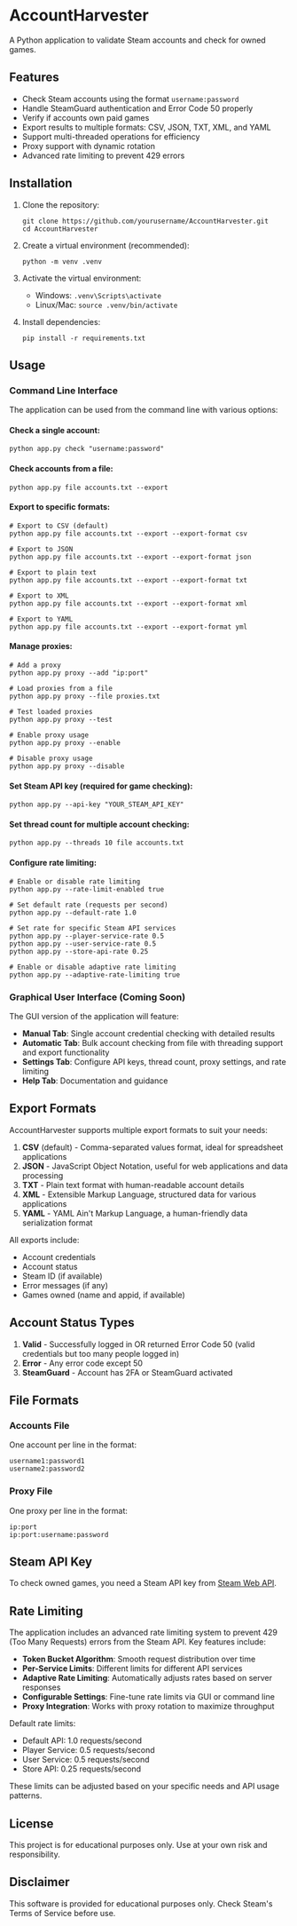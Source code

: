 # AccountHarvester

A Python application to validate Steam accounts and check for owned games.

## Features

- Check Steam accounts using the format `username:password`
- Handle SteamGuard authentication and Error Code 50 properly
- Verify if accounts own paid games
- Export results to multiple formats: CSV, JSON, TXT, XML, and YAML
- Support multi-threaded operations for efficiency
- Proxy support with dynamic rotation
- Advanced rate limiting to prevent 429 errors

## Installation

1. Clone the repository:
   ```
   git clone https://github.com/yourusername/AccountHarvester.git
   cd AccountHarvester
   ```

2. Create a virtual environment (recommended):
   ```
   python -m venv .venv
   ```
   
3. Activate the virtual environment:
   - Windows: `.venv\Scripts\activate`
   - Linux/Mac: `source .venv/bin/activate`

4. Install dependencies:
   ```
   pip install -r requirements.txt
   ```

## Usage

### Command Line Interface

The application can be used from the command line with various options:

#### Check a single account:
```
python app.py check "username:password"
```

#### Check accounts from a file:
```
python app.py file accounts.txt --export
```

#### Export to specific formats:
```
# Export to CSV (default)
python app.py file accounts.txt --export --export-format csv

# Export to JSON
python app.py file accounts.txt --export --export-format json

# Export to plain text
python app.py file accounts.txt --export --export-format txt

# Export to XML
python app.py file accounts.txt --export --export-format xml

# Export to YAML
python app.py file accounts.txt --export --export-format yml
```

#### Manage proxies:
```
# Add a proxy
python app.py proxy --add "ip:port"

# Load proxies from a file
python app.py proxy --file proxies.txt

# Test loaded proxies
python app.py proxy --test

# Enable proxy usage
python app.py proxy --enable

# Disable proxy usage
python app.py proxy --disable
```

#### Set Steam API key (required for game checking):
```
python app.py --api-key "YOUR_STEAM_API_KEY"
```

#### Set thread count for multiple account checking:
```
python app.py --threads 10 file accounts.txt
```

#### Configure rate limiting:
```
# Enable or disable rate limiting
python app.py --rate-limit-enabled true

# Set default rate (requests per second)
python app.py --default-rate 1.0

# Set rate for specific Steam API services
python app.py --player-service-rate 0.5
python app.py --user-service-rate 0.5
python app.py --store-api-rate 0.25

# Enable or disable adaptive rate limiting
python app.py --adaptive-rate-limiting true
```

### Graphical User Interface (Coming Soon)

The GUI version of the application will feature:

- **Manual Tab**: Single account credential checking with detailed results
- **Automatic Tab**: Bulk account checking from file with threading support and export functionality
- **Settings Tab**: Configure API keys, thread count, proxy settings, and rate limiting
- **Help Tab**: Documentation and guidance

## Export Formats

AccountHarvester supports multiple export formats to suit your needs:

1. **CSV** (default) - Comma-separated values format, ideal for spreadsheet applications
2. **JSON** - JavaScript Object Notation, useful for web applications and data processing
3. **TXT** - Plain text format with human-readable account details
4. **XML** - Extensible Markup Language, structured data for various applications
5. **YAML** - YAML Ain't Markup Language, a human-friendly data serialization format

All exports include:
- Account credentials
- Account status
- Steam ID (if available)
- Error messages (if any)
- Games owned (name and appid, if available)

## Account Status Types

1. **Valid** - Successfully logged in OR returned Error Code 50 (valid credentials but too many people logged in)
2. **Error** - Any error code except 50
3. **SteamGuard** - Account has 2FA or SteamGuard activated

## File Formats

### Accounts File
One account per line in the format:
```
username1:password1
username2:password2
```

### Proxy File
One proxy per line in the format:
```
ip:port
ip:port:username:password
```

## Steam API Key

To check owned games, you need a Steam API key from [Steam Web API](https://steamcommunity.com/dev/apikey).

## Rate Limiting

The application includes an advanced rate limiting system to prevent 429 (Too Many Requests) errors from the Steam API. Key features include:

- **Token Bucket Algorithm**: Smooth request distribution over time
- **Per-Service Limits**: Different limits for different API services
- **Adaptive Rate Limiting**: Automatically adjusts rates based on server responses
- **Configurable Settings**: Fine-tune rate limits via GUI or command line
- **Proxy Integration**: Works with proxy rotation to maximize throughput

Default rate limits:
- Default API: 1.0 requests/second
- Player Service: 0.5 requests/second
- User Service: 0.5 requests/second
- Store API: 0.25 requests/second

These limits can be adjusted based on your specific needs and API usage patterns.

## License

This project is for educational purposes only. Use at your own risk and responsibility.

## Disclaimer

This software is provided for educational purposes only. Check Steam's Terms of Service before use.
